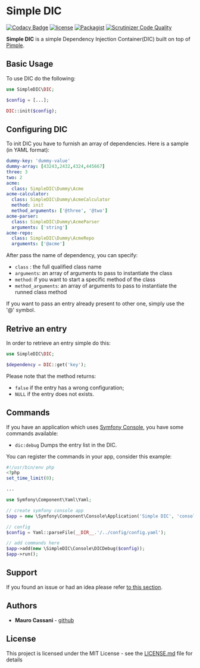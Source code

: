 # Simple DIC

[![Codacy Badge](https://api.codacy.com/project/badge/Grade/5bee3c5a5e774e5aba1fcf9f622f08d2)](https://www.codacy.com/app/mauretto78_2/simple-dic?utm_source=github.com&amp;utm_medium=referral&amp;utm_content=mauretto78/simple-dic&amp;utm_campaign=Badge_Grade)
[![license](https://img.shields.io/github/license/mauretto78/simple-dic.svg)]()
[![Packagist](https://img.shields.io/packagist/v/mauretto78/simple-dic.svg)]()
[![Scrutinizer Code Quality](https://scrutinizer-ci.com/g/mauretto78/simple-dic/badges/quality-score.png?b=master)](https://scrutinizer-ci.com/g/mauretto78/simple-dic/?branch=master)

**Simple DIC** is a simple Dependency Injection Container(DIC) built on top of [Pimple](https://github.com/silexphp/Pimple).

## Basic Usage

To use DIC do the following:

```php
use SimpleDIC\DIC;

$config = [...];

DIC::init($config);
```

## Configuring DIC

To init DIC you have to furnish an array of dependencies. Here is a sample (in YAML format):

```yaml
dummy-key: 'dummy-value'
dummy-array: [43243,2432,4324,445667]
three: 3
two: 2
acme:
  class: SimpleDIC\Dummy\Acme
acme-calculator:
  class: SimpleDIC\Dummy\AcmeCalculator
  method: init
  method_arguments: ['@three', '@two']
acme-parser:
  class: SimpleDIC\Dummy\AcmeParser
  arguments: ['string']
acme-repo:
  class: SimpleDIC\Dummy\AcmeRepo
  arguments: ['@acme']
```

After pass the name of dependency, you can specify:

* `class` : the full qualified class name 
* `arguments`: an array of arguments to pass to instantiate the class
* `method`: if you want to start a specific method of the class
* `method_arguments`: an array of arguments to pass to instantiate the runned class method

If you want to pass an entry already present to other one, simply use the '@' symbol.

## Retrive an entry

In order to retrieve an entry simple do this:

```php
use SimpleDIC\DIC;

$dependency = DIC::get('key');
```

Please note that the method returns:
* `false` if the entry has a wrong configuration;
* `NULL` if the entry does not exists.

## Commands

If you have an application which uses [Symfony Console](https://github.com/symfony/console), you have some commands available:

*  ```dic:debug```     Dumps the entry list in the DIC.

You can register the commands in your app, consider this example:

```php
#!/usr/bin/env php
<?php
set_time_limit(0);

...

use Symfony\Component\Yaml\Yaml;

// create symfony console app
$app = new \Symfony\Component\Console\Application('Simple DIC', 'console tool');

// config
$config = Yaml::parseFile(__DIR__.'/../config/config.yaml');

// add commands here
$app->add(new \SimpleDIC\Console\DICDebug($config));
$app->run();
```

## Support

If you found an issue or had an idea please refer [to this section](https://github.com/mauretto78/simple-dic/issues).

## Authors

* **Mauro Cassani** - [github](https://github.com/mauretto78)

## License

This project is licensed under the MIT License - see the [LICENSE.md](LICENSE.md) file for details